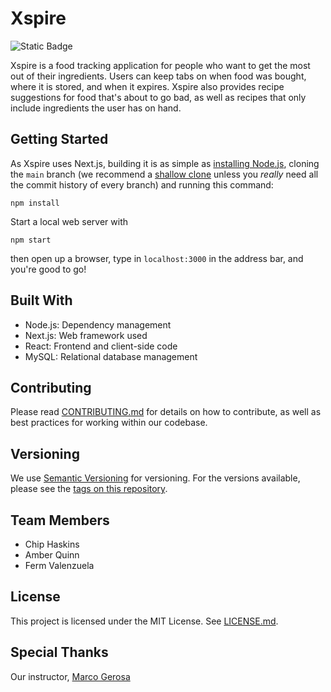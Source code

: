# Xspire
![Static Badge](https://img.shields.io/badge/Version-0.0.0--alpha-blue?logo=semver)

Xspire is a food tracking application for people who want to get the most out of their ingredients. Users can keep tabs on when food was bought, where it is stored, and when it expires. Xspire also provides recipe suggestions for food that's about to go bad, as well as recipes that only include ingredients the user has on hand.

## Getting Started

As Xspire uses Next.js, building it is as simple as [installing Node.js](https://nodejs.org/en/download), cloning the `main` branch (we recommend a [shallow clone](https://git-scm.com/docs/shallow) unless you _really_ need all the commit history of every branch) and running this command:
```
npm install
```
Start a local web server with 
```
npm start
```
then open up a browser, type in `localhost:3000` in the address bar, and you're good to go!

## Built With
- Node.js: Dependency management
- Next.js: Web framework used
- React: Frontend and client-side code
- MySQL: Relational database management

## Contributing

Please read [CONTRIBUTING.md]() for details on how to contribute, as well as best practices for working within our codebase.

## Versioning

We use [Semantic Versioning](https://semver.org/) for versioning. For the versions available, please see the [tags on this repository](https://github.com/kbchip/xspire/tags).

## Team Members

- Chip Haskins
- Amber Quinn
- Ferm Valenzuela

## License

This project is licensed under the MIT License. See [LICENSE.md](https://github.com/kbchip/xspire/LICENSE.md).

## Special Thanks

Our instructor, [Marco Gerosa](https://github.com/marcogerosa)

